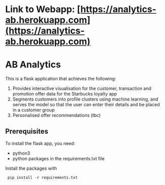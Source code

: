 # Link to Webapp: [https://analytics-ab.herokuapp.com](https://analytics-ab.herokuapp.com)

# AB Analytics

This is a flask application that achieves the following:
1. Provides interactive visualisation for the customer, transaction and promotion offer data for the Starbucks loyalty app
2. Segments customers into profile clusters using machine learning, and serves the model so that the user can enter their details and be placed in a customer group
3. Personalised offer recommendations (tbc)


## Prerequisites

To install the flask app, you need:
- python3
- python packages in the requirements.txt file
 
 Install the packages with
``` 
 pip install -r requirements.txt
```
